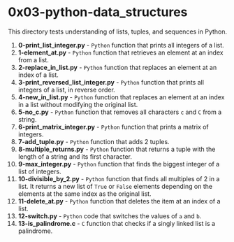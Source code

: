 # 0x03-python-data_structures
This directory tests understanding of lists, tuples, and sequences in Python.
1. **0-print_list_integer.py** - `Python` function that prints all integers of a list.
2. **1-element_at.py** - `Python` function that retrieves an element at an index from a list.
3. **2-replace_in_list.py** - `Python` function that replaces an element at an index of a list.
4. **3-print_reversed_list_integer.py** - `Python` function that prints all integers of a list, in reverse order.
5. **4-new_in_list.py** - `Python` function that replaces an element at an index in a list without modifying the original list.
6. **5-no_c.py** - `Python` function that removes all characters `c` and `C` from a string.
7. **6-print_matrix_integer.py** - `Python` function that prints a matrix of integers.
8. **7-add_tuple.py** - `Python` function that adds 2 tuples.
9. **8-multiple_returns.py** - `Python` function that returns a tuple with the length of a string and its first character.
10. **9-max_integer.py** - `Python` function that finds the biggest integer of a list of integers.
11. **10-divisible_by_2.py** - `Python` function that finds all multiples of 2 in a list. It returns a new list of `True` or `False` elements depending on the elements at the same index as the original list.
12. **11-delete_at.py** - `Python` function that deletes the item at an index of a list.
13. **12-switch.py** - `Python` code that switches the values of `a` and `b`.
14. **13-is_palindrome.c** - `C` function that checks if a singly linked list is a palindrome.

